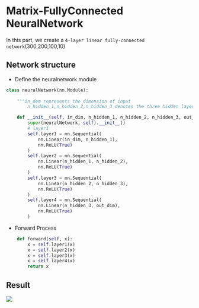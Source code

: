 # Matrix-FullyConnected NeuralNetwork
  In this part, we create a `4-layer linear fully-connected network`(300,200,100,10)

##  Network structure
* Define the neuralnetwork module
```python
class neuralNetwork(nn.Module):
    
    """in_dem represents the dimension of input
        n_hidden_1,n_hidden_2,n_hidden_3 denotes the three hidden layers' number"""

    def __init__(self, in_dim, n_hidden_1, n_hidden_2, n_hidden_3, out_dim):
        super(neuralNetwork, self).__init__()
        # layer1
        self.layer1 = nn.Sequential(
            nn.Linear(in_dim, n_hidden_1),
            nn.ReLU(True)
        )
        self.layer2 = nn.Sequential(
            nn.Linear(n_hidden_1, n_hidden_2),
            nn.ReLU(True)
        )
        self.layer3 = nn.Sequential(
            nn.Linear(n_hidden_2, n_hidden_3),
            nn.ReLU(True)
        )
        self.layer4 = nn.Sequential(
            nn.Linear(n_hidden_3, out_dim),
            nn.ReLU(True)
        )
```

* Forward Process
```python
    def forward(self, x):
        x = self.layer1(x)
        x = self.layer2(x)
        x = self.layer3(x)
        x = self.layer4(x)
        return x
```

##  Result
![](https://github.com/hust512/Homomorphic_CP_Tensor_Dcomposition/raw/master/Tensor_NeuralNetwork/NeuralNetwork_DP/Matrix-FullyConnected/matrix-fully_res.png)
